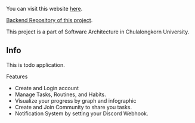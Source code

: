 You can visit this website [here](https://todododo-frontend.vercel.app/).

[Backend Repository of this project](https://github.com/thanadolps/TODODODO).

This project is a part of Software Architecture in Chulalongkorn University.
## Info
This is todo application.

Features
- Create and Login account
- Manage Tasks, Routines, and Habits.
- Visualize your progress by graph and infographic
- Create and Join Community to share you tasks.
- Notification System by setting your Discord Webhook.

